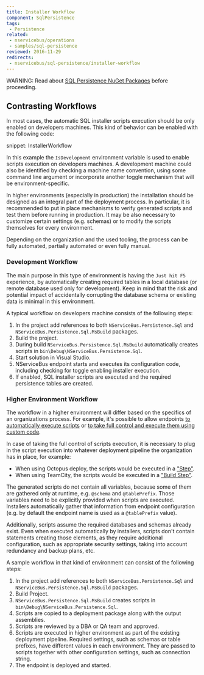 ```yaml
---
title: Installer Workflow
component: SqlPersistence
tags:
 - Persistence
related:
 - nservicebus/operations
 - samples/sql-persistence
reviewed: 2016-11-29
redirects:
 - nservicebus/sql-persistence/installer-workflow
---
```


WARNING: Read about [SQL Persistence NuGet Packages](/persistence/sql/#nuget-packages) before proceeding.


## Contrasting Workflows

In most cases, the automatic SQL installer scripts execution should be only enabled on developers machines. This kind of behavior can be enabled with the following code:

snippet: InstallerWorkflow

In this example the `IsDevelopment` environment variable is used to enable scripts execution on developers machines. A development machine could also be identified by checking a machine name convention, using some command line argument or incorporate another toggle mechanism that will be environment-specific.

In higher environments (especially in production) the installation should be designed as an integral part of the deployment process. In particular, it is recommended to put in place mechanisms to verify generated scripts and test them before running in production. It may be also necessary to customize certain settings (e.g. schemas) or to modify the scripts themselves for every environment.

Depending on the organization and the used tooling, the process can be fully automated, partially automated or even fully manual.


### Development Workflow

The main purpose in this type of environment is having the `Just hit F5` experience, by automatically creating required tables in a local database (or remote database used only for development). Keep in mind that the risk and potential impact of accidentally corrupting the database schema or existing data is minimal in this environment.

A typical workflow on developers machine consists of the following steps:

 1. In the project add references to both `NServiceBus.Persistence.Sql` and `NServiceBus.Persistence.Sql.MsBuild` packages.
 1. Build the project.
 1. During build `NServiceBus.Persistence.Sql.MsBuild` automatically creates scripts in `bin\Debug\NServiceBus.Persistence.Sql`.
 1. Start solution in Visual Studio.
 1. NServiceBus endpoint starts and executes its configuration code, including checking for toggle enabling installer execution.
 1. If enabled, SQL installer scripts are executed and the required persistence tables are created.



### Higher Environment Workflow

The workflow in a higher environment will differ based on the specifics of an organizations process. For example, it's possible to allow endpoints [to automatically execute scripts](/persistence/sql/#installation-script-execution-runs-by-default-at-endpoint-startup) or [to take full control and execute them using custom code](/persistence/sql/#installation-optionally-take-control-of-script-execution).

In case of taking the full control of scripts execution, it is necessary to plug in the script execution into whatever deployment pipeline the organization has in place, for example:
- When using Octopus deploy, the scripts would be executed in a ["Step"]( https://octopus.com/docs/deploying-applications/adding-steps).
- When using TeamCity, the scripts would be executed in a ["Build Step"]( https://confluence.jetbrains.com/display/TCD8/Configuring+Build+Steps). 

The generated scripts do not contain all variables, because some of them are gathered only at runtime, e.g. `@schema` and `@tablePrefix`. Those variables need to be explicitly provided when scripts are executed. Installers automatically gather that information from endpoint configuration (e.g. by default the endpoint name is used as a `@tablePrefix` value).

Additionally, scripts assume the required databases and schemas already exist. Even when executed automatically by installers, scripts don't contain statements creating those elements, as they require additional configuration, such as appropriate security settings, taking into account redundancy and backup plans, etc. 

A sample workflow in that kind of environment can consist of the following steps:

 1. In the project add references to both `NServiceBus.Persistence.Sql` and `NServiceBus.Persistence.Sql.MsBuild` packages.
 1. Build Project.
 1. `NServiceBus.Persistence.Sql.MsBuild` creates scripts in `bin\Debug\NServiceBus.Persistence.Sql`.
 1. Scripts are copied to a deployment package along with the output assemblies.
 1. Scripts are reviewed by a DBA or QA team and approved.
 1. Scripts are executed in higher environment as part of the existing deployment pipeline. Required settings, such as schemas or table prefixes, have different values in each environment. They are passed to scripts together with other configuration settings, such as connection string.
 1. The endpoint is deployed and started.
